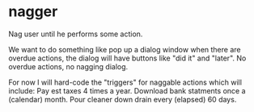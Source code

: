 # nagger
Nag user until he performs some action.

We want to do something like pop up a dialog window when there are overdue actions, the
dialog will have buttons like "did it" and "later". No overdue actions,
no nagging dialog.

For now I will hard-code the "triggers" for naggable actions which will include:
Pay est taxes 4 times a year.
Download bank statments once a (calendar) month.
Pour cleaner down drain every (elapsed) 60 days.

